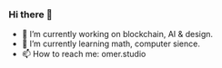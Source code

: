 ### Hi there 👋

- 🔭 I’m currently working on blockchain, AI & design.
- 🌱 I’m currently learning math, computer sience.
- 📫 How to reach me: omer.studio
